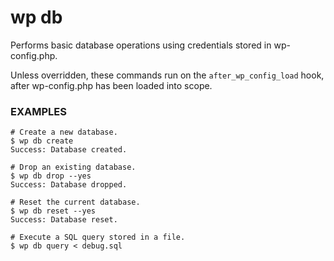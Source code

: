 # wp db

Performs basic database operations using credentials stored in wp-config.php.

Unless overridden, these commands run on the `after_wp_config_load` hook, after wp-config.php has been loaded into scope.

### EXAMPLES

    # Create a new database.
    $ wp db create
    Success: Database created.

    # Drop an existing database.
    $ wp db drop --yes
    Success: Database dropped.

    # Reset the current database.
    $ wp db reset --yes
    Success: Database reset.

    # Execute a SQL query stored in a file.
    $ wp db query < debug.sql


